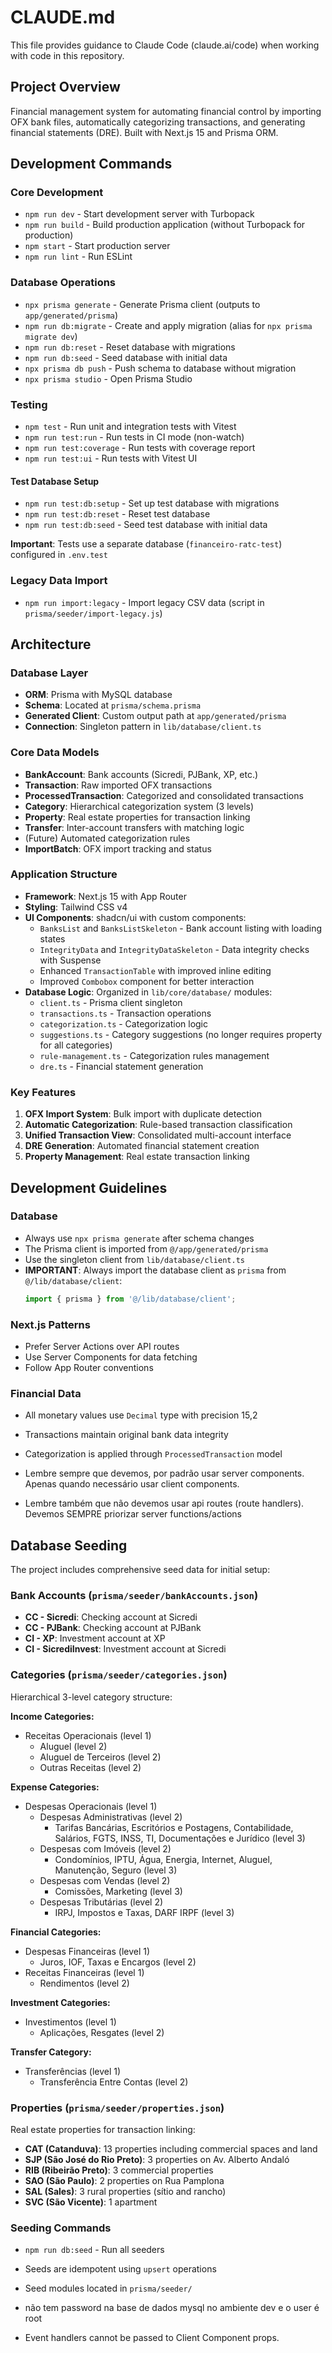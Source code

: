 # CLAUDE.md

This file provides guidance to Claude Code (claude.ai/code) when working with code in this repository.

## Project Overview

Financial management system for automating financial control by importing OFX bank files, automatically categorizing transactions, and generating financial statements (DRE). Built with Next.js 15 and Prisma ORM.

## Development Commands

### Core Development

- `npm run dev` - Start development server with Turbopack
- `npm run build` - Build production application (without Turbopack for production)
- `npm start` - Start production server
- `npm run lint` - Run ESLint

### Database Operations

- `npx prisma generate` - Generate Prisma client (outputs to `app/generated/prisma`)
- `npm run db:migrate` - Create and apply migration (alias for `npx prisma migrate dev`)
- `npm run db:reset` - Reset database with migrations
- `npm run db:seed` - Seed database with initial data
- `npx prisma db push` - Push schema to database without migration
- `npx prisma studio` - Open Prisma Studio

### Testing

- `npm test` - Run unit and integration tests with Vitest
- `npm run test:run` - Run tests in CI mode (non-watch)
- `npm run test:coverage` - Run tests with coverage report
- `npm run test:ui` - Run tests with Vitest UI

#### Test Database Setup

- `npm run test:db:setup` - Set up test database with migrations
- `npm run test:db:reset` - Reset test database
- `npm run test:db:seed` - Seed test database with initial data

**Important**: Tests use a separate database (`financeiro-ratc-test`) configured in `.env.test`

### Legacy Data Import

- `npm run import:legacy` - Import legacy CSV data (script in `prisma/seeder/import-legacy.js`)

## Architecture

### Database Layer

- **ORM**: Prisma with MySQL database
- **Schema**: Located at `prisma/schema.prisma`
- **Generated Client**: Custom output path at `app/generated/prisma`
- **Connection**: Singleton pattern in `lib/database/client.ts`

### Core Data Models

- **BankAccount**: Bank accounts (Sicredi, PJBank, XP, etc.)
- **Transaction**: Raw imported OFX transactions
- **ProcessedTransaction**: Categorized and consolidated transactions
- **Category**: Hierarchical categorization system (3 levels)
- **Property**: Real estate properties for transaction linking
- **Transfer**: Inter-account transfers with matching logic
- (Future) Automated categorization rules
- **ImportBatch**: OFX import tracking and status

### Application Structure

- **Framework**: Next.js 15 with App Router
- **Styling**: Tailwind CSS v4
- **UI Components**: shadcn/ui with custom components:
  - `BanksList` and `BanksListSkeleton` - Bank account listing with loading states
  - `IntegrityData` and `IntegrityDataSkeleton` - Data integrity checks with Suspense
  - Enhanced `TransactionTable` with improved inline editing
  - Improved `Combobox` component for better interaction
- **Database Logic**: Organized in `lib/core/database/` modules:
  - `client.ts` - Prisma client singleton
  - `transactions.ts` - Transaction operations
  - `categorization.ts` - Categorization logic
  - `suggestions.ts` - Category suggestions (no longer requires property for all categories)
  - `rule-management.ts` - Categorization rules management
  - `dre.ts` - Financial statement generation

### Key Features

1. **OFX Import System**: Bulk import with duplicate detection
2. **Automatic Categorization**: Rule-based transaction classification
3. **Unified Transaction View**: Consolidated multi-account interface
4. **DRE Generation**: Automated financial statement creation
5. **Property Management**: Real estate transaction linking

## Development Guidelines

### Database

- Always use `npx prisma generate` after schema changes
- The Prisma client is imported from `@/app/generated/prisma`
- Use the singleton client from `lib/database/client.ts`
- **IMPORTANT**: Always import the database client as `prisma` from `@/lib/database/client`:
  ```typescript
  import { prisma } from '@/lib/database/client';
  ```

### Next.js Patterns

- Prefer Server Actions over API routes
- Use Server Components for data fetching
- Follow App Router conventions

### Financial Data

- All monetary values use `Decimal` type with precision 15,2
- Transactions maintain original bank data integrity
- Categorization is applied through `ProcessedTransaction` model

- Lembre sempre que devemos, por padrão usar server components. Apenas quando necessário usar client components.
- Lembre também que não devemos usar api routes (route handlers). Devemos SEMPRE priorizar server functions/actions

## Database Seeding

The project includes comprehensive seed data for initial setup:

### Bank Accounts (`prisma/seeder/bankAccounts.json`)

- **CC - Sicredi**: Checking account at Sicredi
- **CC - PJBank**: Checking account at PJBank
- **CI - XP**: Investment account at XP
- **CI - SicrediInvest**: Investment account at Sicredi

### Categories (`prisma/seeder/categories.json`)

Hierarchical 3-level category structure:

**Income Categories:**

- Receitas Operacionais (level 1)
  - Aluguel (level 2)
  - Aluguel de Terceiros (level 2)
  - Outras Receitas (level 2)

**Expense Categories:**

- Despesas Operacionais (level 1)
  - Despesas Administrativas (level 2)
    - Tarifas Bancárias, Escritórios e Postagens, Contabilidade, Salários, FGTS, INSS, TI, Documentações e Jurídico (level 3)
  - Despesas com Imóveis (level 2)
    - Condomínios, IPTU, Água, Energia, Internet, Aluguel, Manutenção, Seguro (level 3)
  - Despesas com Vendas (level 2)
    - Comissões, Marketing (level 3)
  - Despesas Tributárias (level 2)
    - IRPJ, Impostos e Taxas, DARF IRPF (level 3)

**Financial Categories:**

- Despesas Financeiras (level 1)
  - Juros, IOF, Taxas e Encargos (level 2)
- Receitas Financeiras (level 1)
  - Rendimentos (level 2)

**Investment Categories:**

- Investimentos (level 1)
  - Aplicações, Resgates (level 2)

**Transfer Category:**

- Transferências (level 1)
  - Transferência Entre Contas (level 2)

### Properties (`prisma/seeder/properties.json`)

Real estate properties for transaction linking:

- **CAT (Catanduva)**: 13 properties including commercial spaces and land
- **SJP (São José do Rio Preto)**: 3 properties on Av. Alberto Andaló
- **RIB (Ribeirão Preto)**: 3 commercial properties
- **SAO (São Paulo)**: 2 properties on Rua Pamplona
- **SAL (Sales)**: 3 rural properties (sítio and rancho)
- **SVC (São Vicente)**: 1 apartment

### Seeding Commands

- `npm run db:seed` - Run all seeders
- Seeds are idempotent using `upsert` operations
- Seed modules located in `prisma/seeder/`
- não tem password na base de dados mysql no ambiente dev e o user é root

- Event handlers cannot be passed to Client Component props.